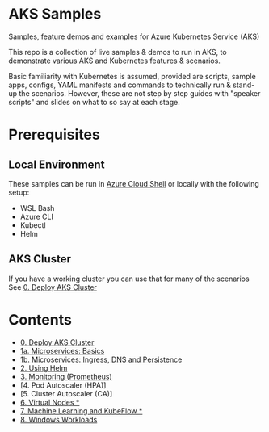 # AKS Samples
Samples, feature demos and examples for Azure Kubernetes Service (AKS)

This repo is a collection of live samples & demos to run in AKS, to demonstrate various AKS and Kubernetes features & scenarios. 

Basic familiarity with Kubernetes is assumed, provided are scripts, sample apps, configs, YAML manifests and commands to technically run & stand-up the scenarios. However, these are not step by step guides with "speaker scripts" and slides on what to so say at each stage.

# Prerequisites

## Local Environment 
These samples can be run in [Azure Cloud Shell](https://shell.azure.com) or locally with the following setup:
- WSL Bash
- Azure CLI
- Kubectl
- Helm

## AKS Cluster
If you have a working cluster you can use that for many of the scenarios
See [0. Deploy AKS Cluster](./0-cluster-deploy/)

# Contents

- [0. Deploy AKS Cluster](./0-cluster-deploy/)
- [1a. Microservices: Basics](./1a-basic/)
- [1b. Microservices: Ingress, DNS and Persistence](./1b-advanced)
- [2. Using Helm](./2-helm)
- [3. Monitoring (Prometheus)](./3-monitoring)
- [4. Pod Autoscaler (HPA)]
- [5. Cluster Autoscaler (CA)]  
- [6. Virtual Nodes *](./6-vnodes-mine)
- [7. Machine Learning and KubeFlow *](https://github.com/Azure/kubeflow-labs)
- [8. Windows Workloads](./8-windows)


